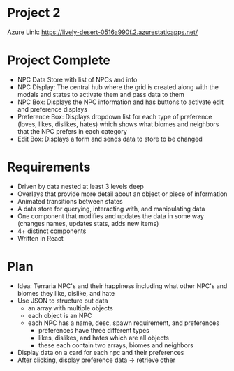 # Project 2

Azure Link: https://lively-desert-0516a990f.2.azurestaticapps.net/

# Project Complete

- NPC Data Store with list of NPCs and info
- NPC Display: The central hub where the grid is created along with the modals and states to activate them and pass data to them
- NPC Box: Displays the NPC information and has buttons to activate edit and preference displays
- Preference Box: Displays dropdown list for each type of preference (loves, likes, dislikes, hates) which shows what biomes and neighbors that the NPC prefers in each category
- Edit Box: Displays a form and sends data to store to be changed

# Requirements

- Driven by data nested at least 3 levels deep
- Overlays that provide more detail about an object or piece of information
- Animated transitions between states
- A data store for querying, interacting with, and manipulating data
- One component that modifies and updates the data in some way (changes names, updates stats, adds new items)
- 4+ distinct components
- Written in React

# Plan

- Idea: Terraria NPC's and their happiness including what other NPC's and biomes they like, dislike, and hate
- Use JSON to structure out data
  - an array with multiple objects
  - each object is an NPC
  - each NPC has a name, desc, spawn requirement, and preferences
    - preferences have three different types
    - likes, dislikes, and hates which are all objects
    - these each contain two arrays, biomes and neighbors
- Display data on a card for each npc and their preferences
- After clicking, display preference data -> retrieve other
